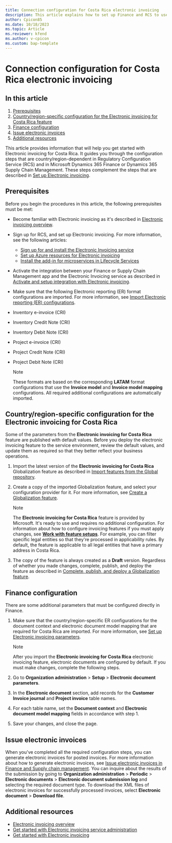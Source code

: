 ```yaml
---
title: Connection configuration for Costa Rica electronic invoicing
description: This article explains how to set up Finance and RCS to use Costa Rica electronic invoices formats. 
author: Cpicon85 
ms.date: 10/18/2023 
ms.topic: Article
ms.reviewer: kfend
ms.author: v-cpicon 
ms.custom: bap-template
---
```

# Connection configuration for Costa Rica electronic invoicing
## In this article

1. [Prerequisites]()
2. [Country/region-specific configuration for the Electronic invoicing for Costa Rica feature]()
3. [Finance configuration]()
4. [Issue electronic invoices]()
5. [Additional resources]()

This article provides information that will help you get started with Electronic invoicing for Costa Rica. It guides you through the configuration steps that are country/region-dependent in Regulatory Configuration Service (RCS) and in Microsoft Dynamics 365 Finance or Dynamics 365 Supply Chain Management. These steps complement the steps that are described in [Set up Electronic invoicing](https://learn.microsoft.com/en-us/dynamics365/finance/localizations/global/e-invoicing-set-up-overview).

## Prerequisites
Before you begin the procedures in this article, the following prerequisites must be met:
* Become familiar with Electronic invoicing as it's described in [Electronic invoicing overview](https://learn.microsoft.com/en-us/dynamics365/finance/localizations/global/e-invoicing-service-overview).
* Sign up for RCS, and set up Electronic invoicing. For more information, see the following articles:
  * [Sign up for and install the Electronic Invoicing service](https://learn.microsoft.com/en-us/dynamics365/finance/localizations/global/e-invoicing-sign-up-install)
  * [Set up Azure resources for Electronic invoicing](https://learn.microsoft.com/en-us/dynamics365/finance/localizations/global/e-invoicing-set-up-azure-resources)
  * [Install the add-in for microservices in Lifecycle Services](https://learn.microsoft.com/en-us/dynamics365/finance/localizations/global/e-invoicing-install-add-in-microservices-lcs)
* Activate the integration between your Finance or Supply Chain Management app and the Electronic Invoicing service as described in [Activate and setup integration with Electronic invoicing](https://learn.microsoft.com/en-us/dynamics365/finance/localizations/global/e-invoicing-activate-setup-integration).
* Make sure that the following Electronic reporting (ER) format configurations are imported. For more information, see [Import Electronic reporting (ER) configurations](https://learn.microsoft.com/en-us/dynamics365/fin-ops-core/dev-itpro/analytics/electronic-reporting-import-ger-configurations).
* Inventory e-invoice (CRI)
* Inventory Credit Note (CRI)
* Inventory Debit Note (CRI)
* Project e-invoice (CRI)
* Project Credit Note (CRI)
* Project Debit Note (CRI)
  
    > [!NOTE]
    > These formats are based on the corresponding **LATAM** format configurations that use the **Invoice model** and **Invoice model mapping** configurations. All required additional configurations are automatically imported.

## Country/region-specific configuration for the Electronic invoicing for Costa Rica
Some of the parameters from the **Electronic invoicing for Costa Rica** feature are published with default values. Before you deploy the electronic invoicing feature to the service environment, review the default values, and update them as required so that they better reflect your business operations.
1. Import the latest version of the **Electronic invoicing for Costa Rica** Globalization feature as described in [Import features from the Global repository](https://learn.microsoft.com/en-us/dynamics365/finance/localizations/global/e-invoicing-import-feature-global-repository).
2. Create a copy of the imported Globalization feature, and select your configuration provider for it. For more information, see [Create a Globalization feature](https://learn.microsoft.com/en-us/dynamics365/finance/localizations/global/e-invoicing-create-new-globalization-feature).
   
    > [!NOTE]
    > The **Electronic invoicing for Costa Rica** feature is provided by Microsoft. It's ready to use and requires no additional configuration. For information about how to configure invoicing features if you must apply changes, see [**Work with feature setups**](https://learn.microsoft.com/en-us/dynamics365/finance/localizations/global/e-invoicing-feature-setup). For example, you can filter specific legal entities so that they're processed in applicability rules. By default, the feature is applicable to all legal entities that have a primary address in Costa Rica.
3. The copy of the feature is always created as a **Draft** version. Regardless of whether you made changes, complete, publish, and deploy the feature as described in [Complete, publish, and deploy a Globalization feature](https://learn.microsoft.com/en-us/dynamics365/finance/localizations/global/e-invoicing-complete-publish-deploy-globalization-feature).

## Finance configuration
There are some additional parameters that must be configured directly in Finance.
1. Make sure that the country/region-specific ER configurations for the document context and electronic document model mapping that are required for Costa Rica are imported. For more information, see [Set up Electronic invoicing parameters](https://learn.microsoft.com/en-us/dynamics365/finance/localizations/global/e-invoicing-set-up-parameters#set-up-electronic-document-parameters).

    > [!NOTE]
    > After you import the **Electronic invoicing for Costa Rica** electronic invoicing feature, electronic documents are configured by default. If you must make changes, complete the following steps.
2. Go to **Organization administration** > **Setup** > **Electronic document parameters**.
3. In the **Electronic document** section, add records for the **Customer Invoice journal** and **Project invoice** table names.
4. For each table name, set the **Document context** and **Electronic document model mapping** fields in accordance with step 1.
5. Save your changes, and close the page.

## Issue electronic invoices
When you've completed all the required configuration steps, you can generate electronic invoices for posted invoices. For more information about how to generate electronic invoices, see [Issue electronic invoices in Finance and Supply chain management](https://learn.microsoft.com/en-us/dynamics365/finance/localizations/e-invoicing-issuing-electronic-invoices-finance-supply-chain-management).
You can inquire about the results of the submission by going to **Organization administration** > **Periodic** > **Electronic documents** > **Electronic document submission log** and selecting the required document type.
To download the XML files of electronic invoices for successfully processed invoices, select **Electronic document** > **Download file**.

## Additional resources
* [Electronic invoicing overview](https://learn.microsoft.com/en-us/dynamics365/finance/localizations/global/e-invoicing-service-overview)
* [Get started with Electronic invoicing service administration](https://learn.microsoft.com/en-us/dynamics365/finance/localizations/e-invoicing-get-started-service-administration)
* [Get started with Electronic invoicing](https://learn.microsoft.com/en-us/dynamics365/finance/localizations/e-invoicing-get-started)

